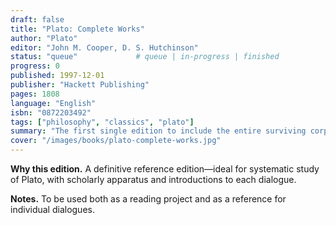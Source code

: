 ```yaml
---
draft: false
title: "Plato: Complete Works"
author: "Plato"
editor: "John M. Cooper, D. S. Hutchinson"
status: "queue"             # queue | in-progress | finished
progress: 0
published: 1997-12-01
publisher: "Hackett Publishing"
pages: 1808
language: "English"
isbn: "0872203492"
tags: ["philosophy", "classics", "plato"]
summary: "The first single edition to include the entire surviving corpus attributed to Plato in antiquity. Featuring outstanding translations by leading scholars, with introductions, annotations, and a comprehensive index."
cover: "/images/books/plato-complete-works.jpg"
---
```

**Why this edition.** A definitive reference edition—ideal for systematic study of Plato, with scholarly apparatus and introductions to each dialogue.

**Notes.** To be used both as a reading project and as a reference for individual dialogues.
